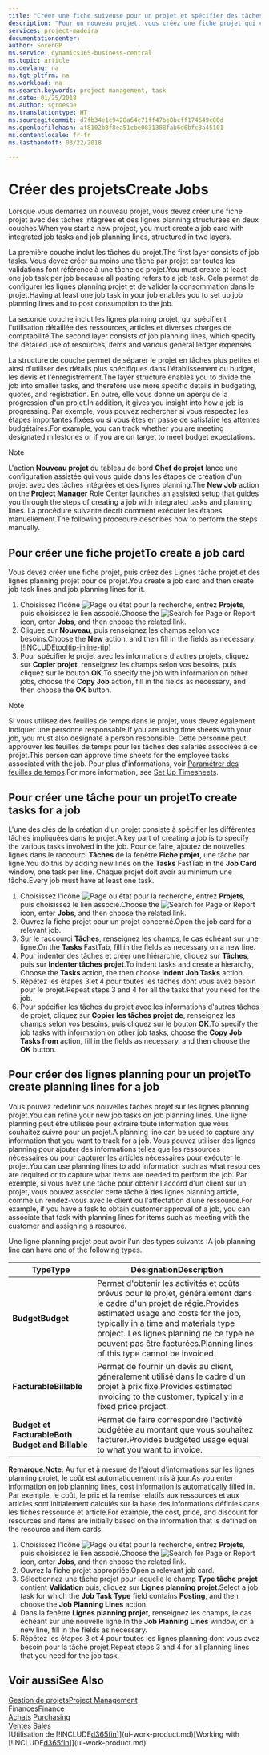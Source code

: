 ```yaml
---
title: "Créer une fiche suiveuse pour un projet et spécifier des tâches| Microsoft Docs"
description: "Pour un nouveau projet, vous créez une fiche projet qui contient les tâches projet et les lignes planning, pour vous aider à gérer la progression et les budgets."
services: project-madeira
documentationcenter: 
author: SorenGP
ms.service: dynamics365-business-central
ms.topic: article
ms.devlang: na
ms.tgt_pltfrm: na
ms.workload: na
ms.search.keywords: project management, task
ms.date: 01/25/2018
ms.author: sgroespe
ms.translationtype: HT
ms.sourcegitcommit: d7fb34e1c9428a64c71ff47be8bcff174649c00d
ms.openlocfilehash: af8102b8f8ea51cbe0831388fab6d6bfc3a45101
ms.contentlocale: fr-fr
ms.lasthandoff: 03/22/2018

---
```

# <a name="create-jobs"></a><span data-ttu-id="9e6df-103">Créer des projets</span><span class="sxs-lookup"><span data-stu-id="9e6df-103">Create Jobs</span></span>
<span data-ttu-id="9e6df-104">Lorsque vous démarrez un nouveau projet, vous devez créer une fiche projet avec des tâches intégrées et des lignes planning structurées en deux couches.</span><span class="sxs-lookup"><span data-stu-id="9e6df-104">When you start a new project, you must create a job card with integrated job tasks and job planning lines, structured in two layers.</span></span>  

<span data-ttu-id="9e6df-105">La première couche inclut les tâches du projet.</span><span class="sxs-lookup"><span data-stu-id="9e6df-105">The first layer consists of job tasks.</span></span> <span data-ttu-id="9e6df-106">Vous devez créer au moins une tâche par projet car toutes les validations font référence à une tâche de projet.</span><span class="sxs-lookup"><span data-stu-id="9e6df-106">You must create at least one job task per job because all posting refers to a job task.</span></span> <span data-ttu-id="9e6df-107">Cela permet de configurer les lignes planning projet et de valider la consommation dans le projet.</span><span class="sxs-lookup"><span data-stu-id="9e6df-107">Having at least one job task in your job enables you to set up job planning lines and to post consumption to the job.</span></span>

<span data-ttu-id="9e6df-108">La seconde couche inclut les lignes planning projet, qui spécifient l'utilisation détaillée des ressources, articles et diverses charges de comptabilité.</span><span class="sxs-lookup"><span data-stu-id="9e6df-108">The second layer consists of job planning lines, which specify the detailed use of resources, items and various general ledger expenses.</span></span>

<span data-ttu-id="9e6df-109">La structure de couche permet de séparer le projet en tâches plus petites et ainsi d'utiliser des détails plus spécifiques dans l'établissement du budget, les devis et l'enregistrement.</span><span class="sxs-lookup"><span data-stu-id="9e6df-109">The layer structure enables you to divide the job into smaller tasks, and therefore use more specific details in budgeting, quotes, and registration.</span></span> <span data-ttu-id="9e6df-110">En outre, elle vous donne un aperçu de la progression d'un projet.</span><span class="sxs-lookup"><span data-stu-id="9e6df-110">In addition, it gives you insight into how a job is progressing.</span></span> <span data-ttu-id="9e6df-111">Par exemple, vous pouvez rechercher si vous respectez les étapes importantes fixées ou si vous êtes en passe de satisfaire les attentes budgétaires.</span><span class="sxs-lookup"><span data-stu-id="9e6df-111">For example, you can track whether you are meeting designated milestones or if you are on target to meet budget expectations.</span></span>

> [!NOTE]  
>   <span data-ttu-id="9e6df-112">L'action **Nouveau projet** du tableau de bord **Chef de projet** lance une configuration assistée qui vous guide dans les étapes de création d'un projet avec des tâches intégrées et des lignes planning.</span><span class="sxs-lookup"><span data-stu-id="9e6df-112">The **New Job** action on the **Project Manager** Role Center launches an assisted setup that guides you through the steps of creating a job with integrated tasks and planning lines.</span></span> <span data-ttu-id="9e6df-113">La procédure suivante décrit comment exécuter les étapes manuellement.</span><span class="sxs-lookup"><span data-stu-id="9e6df-113">The following procedure describes how to perform the steps manually.</span></span>

## <a name="to-create-a-job-card"></a><span data-ttu-id="9e6df-114">Pour créer une fiche projet</span><span class="sxs-lookup"><span data-stu-id="9e6df-114">To create a job card</span></span>
<span data-ttu-id="9e6df-115">Vous devez créer une fiche projet, puis créez des Lignes tâche projet et des lignes planning projet pour ce projet.</span><span class="sxs-lookup"><span data-stu-id="9e6df-115">You create a job card and then create job task lines and job planning lines for it.</span></span>

1. <span data-ttu-id="9e6df-116">Choisissez l'icône ![Page ou état pour la recherche](media/ui-search/search_small.png "Page ou état pour la recherche"), entrez **Projets**, puis choisissez le lien associé.</span><span class="sxs-lookup"><span data-stu-id="9e6df-116">Choose the ![Search for Page or Report](media/ui-search/search_small.png "Search for Page or Report icon") icon, enter **Jobs**, and then choose the related link.</span></span>  
2. <span data-ttu-id="9e6df-117">Cliquez sur **Nouveau**, puis renseignez les champs selon vos besoins.</span><span class="sxs-lookup"><span data-stu-id="9e6df-117">Choose the **New** action, and then fill in the fields as necessary.</span></span> [!INCLUDE[tooltip-inline-tip](includes/tooltip-inline-tip_md.md)]
3. <span data-ttu-id="9e6df-118">Pour spécifier le projet avec les informations d'autres projets, cliquez sur **Copier projet**, renseignez les champs selon vos besoins, puis cliquez sur le bouton **OK**.</span><span class="sxs-lookup"><span data-stu-id="9e6df-118">To specify the job with information on other jobs, choose the **Copy Job** action, fill in the fields as necessary, and then choose the **OK** button.</span></span>

> [!NOTE]  
>   <span data-ttu-id="9e6df-119">Si vous utilisez des feuilles de temps dans le projet, vous devez également indiquer une personne responsable.</span><span class="sxs-lookup"><span data-stu-id="9e6df-119">If you are using time sheets with your job, you must also designate a person responsible.</span></span> <span data-ttu-id="9e6df-120">Cette personne peut approuver les feuilles de temps pour les tâches des salariés associées à ce projet.</span><span class="sxs-lookup"><span data-stu-id="9e6df-120">This person can approve time sheets for the employee tasks associated with the job.</span></span> <span data-ttu-id="9e6df-121">Pour plus d'informations, voir [Paramétrer des feuilles de temps](projects-how-setup-time-sheets.md).</span><span class="sxs-lookup"><span data-stu-id="9e6df-121">For more information, see [Set Up Timesheets](projects-how-setup-time-sheets.md).</span></span>

## <a name="to-create-tasks-for-a-job"></a><span data-ttu-id="9e6df-122">Pour créer une tâche pour un projet</span><span class="sxs-lookup"><span data-stu-id="9e6df-122">To create tasks for a job</span></span>
<span data-ttu-id="9e6df-123">L'une des clés de la création d'un projet consiste à spécifier les différentes tâches impliquées dans le projet.</span><span class="sxs-lookup"><span data-stu-id="9e6df-123">A key part of creating a job is to specify the various tasks involved in the job.</span></span> <span data-ttu-id="9e6df-124">Pour ce faire, ajoutez de nouvelles lignes dans le raccourci **Tâches** de la fenêtre **Fiche projet**, une tâche par ligne.</span><span class="sxs-lookup"><span data-stu-id="9e6df-124">You do this by adding new lines on the **Tasks** FastTab in the **Job Card** window, one task per line.</span></span> <span data-ttu-id="9e6df-125">Chaque projet doit avoir au minimum une tâche.</span><span class="sxs-lookup"><span data-stu-id="9e6df-125">Every job must have at least one task.</span></span>

1. <span data-ttu-id="9e6df-126">Choisissez l'icône ![Page ou état pour la recherche](media/ui-search/search_small.png "Page ou état pour la recherche"), entrez **Projets**, puis choisissez le lien associé.</span><span class="sxs-lookup"><span data-stu-id="9e6df-126">Choose the ![Search for Page or Report](media/ui-search/search_small.png "Search for Page or Report icon") icon, enter **Jobs**, and then choose the related link.</span></span>
2. <span data-ttu-id="9e6df-127">Ouvrez la fiche projet pour un projet concerné.</span><span class="sxs-lookup"><span data-stu-id="9e6df-127">Open the job card for a relevant job.</span></span>
3. <span data-ttu-id="9e6df-128">Sur le raccourci **Tâches**, renseignez les champs, le cas échéant sur une ligne.</span><span class="sxs-lookup"><span data-stu-id="9e6df-128">On the **Tasks** FastTab, fill in the fields as necessary on a new line.</span></span>
4. <span data-ttu-id="9e6df-129">Pour indenter des tâches et créer une hiérarchie, cliquez sur **Tâches**, puis sur **Indenter tâches projet**.</span><span class="sxs-lookup"><span data-stu-id="9e6df-129">To indent tasks and create a hierarchy, Choose the **Tasks** action, the then choose **Indent Job Tasks** action.</span></span>
5. <span data-ttu-id="9e6df-130">Répétez les étapes 3 et 4 pour toutes les tâches dont vous avez besoin pour le projet.</span><span class="sxs-lookup"><span data-stu-id="9e6df-130">Repeat steps 3 and 4 for all the tasks that you need for the job.</span></span>
6. <span data-ttu-id="9e6df-131">Pour spécifier les tâches du projet avec les informations d'autres tâches de projet, cliquez sur **Copier les tâches projet de**, renseignez les champs selon vos besoins, puis cliquez sur le bouton **OK**.</span><span class="sxs-lookup"><span data-stu-id="9e6df-131">To specify the job tasks with information on other job tasks, choose the **Copy Job Tasks from** action, fill in the fields as necessary, and then choose the **OK** button.</span></span>

## <a name="to-create-planning-lines-for-a-job"></a><span data-ttu-id="9e6df-132">Pour créer des lignes planning pour un projet</span><span class="sxs-lookup"><span data-stu-id="9e6df-132">To create planning lines for a job</span></span>
<span data-ttu-id="9e6df-133">Vous pouvez redéfinir vos nouvelles tâches projet sur les lignes planning projet.</span><span class="sxs-lookup"><span data-stu-id="9e6df-133">You can refine your new job tasks on job planning lines.</span></span> <span data-ttu-id="9e6df-134">Une ligne planning peut être utilisée pour extraire toute information que vous souhaitez suivre pour un projet.</span><span class="sxs-lookup"><span data-stu-id="9e6df-134">A planning line can be used to capture any information that you want to track for a job.</span></span> <span data-ttu-id="9e6df-135">Vous pouvez utiliser des lignes planning pour ajouter des informations telles que les ressources nécessaires ou pour capturer les articles nécessaires pour exécuter le projet.</span><span class="sxs-lookup"><span data-stu-id="9e6df-135">You can use planning lines to add information such as what resources are required or to capture what items are needed to perform the job.</span></span> <span data-ttu-id="9e6df-136">Par exemple, si vous avez une tâche pour obtenir l'accord d'un client sur un projet, vous pouvez associer cette tâche à des lignes planning article, comme un rendez-vous avec le client ou l'affectation d'une ressource.</span><span class="sxs-lookup"><span data-stu-id="9e6df-136">For example, if you have a task to obtain customer approval of a job, you can associate that task with planning lines for items such as meeting with the customer and assigning a resource.</span></span>  

<span data-ttu-id="9e6df-137">Une ligne planning projet peut avoir l'un des types suivants :</span><span class="sxs-lookup"><span data-stu-id="9e6df-137">A job planning line can have one of the following types.</span></span>  

| <span data-ttu-id="9e6df-138">Type</span><span class="sxs-lookup"><span data-stu-id="9e6df-138">Type</span></span> | <span data-ttu-id="9e6df-139">Désignation</span><span class="sxs-lookup"><span data-stu-id="9e6df-139">Description</span></span> |
| --- | --- |
| <span data-ttu-id="9e6df-140">**Budget**</span><span class="sxs-lookup"><span data-stu-id="9e6df-140">**Budget**</span></span> |<span data-ttu-id="9e6df-141">Permet d'obtenir les activités et coûts prévus pour le projet, généralement dans le cadre d'un projet de régie.</span><span class="sxs-lookup"><span data-stu-id="9e6df-141">Provides estimated usage and costs for the job, typically in a time and materials type project.</span></span> <span data-ttu-id="9e6df-142">Les lignes planning de ce type ne peuvent pas être facturées.</span><span class="sxs-lookup"><span data-stu-id="9e6df-142">Planning lines of this type cannot be invoiced.</span></span> |
| <span data-ttu-id="9e6df-143">**Facturable**</span><span class="sxs-lookup"><span data-stu-id="9e6df-143">**Billable**</span></span> |<span data-ttu-id="9e6df-144">Permet de fournir un devis au client, généralement utilisé dans le cadre d'un projet à prix fixe.</span><span class="sxs-lookup"><span data-stu-id="9e6df-144">Provides estimated invoicing to the customer, typically in a fixed price project.</span></span> |
| <span data-ttu-id="9e6df-145">**Budget et Facturable**</span><span class="sxs-lookup"><span data-stu-id="9e6df-145">**Both Budget and Billable**</span></span> |<span data-ttu-id="9e6df-146">Permet de faire correspondre l'activité budgétée au montant que vous souhaitez facturer.</span><span class="sxs-lookup"><span data-stu-id="9e6df-146">Provides budgeted usage equal to what you want to invoice.</span></span> |

<span data-ttu-id="9e6df-147">**Remarque**.</span><span class="sxs-lookup"><span data-stu-id="9e6df-147">**Note**.</span></span> <span data-ttu-id="9e6df-148">Au fur et à mesure de l'ajout d'informations sur les lignes planning projet, le coût est automatiquement mis à jour.</span><span class="sxs-lookup"><span data-stu-id="9e6df-148">As you enter information on job planning lines, cost information is automatically filled in.</span></span> <span data-ttu-id="9e6df-149">Par exemple, le coût, le prix et la remise relatifs aux ressources et aux articles sont initialement calculés sur la base des informations définies dans les fiches ressource et article.</span><span class="sxs-lookup"><span data-stu-id="9e6df-149">For example, the cost, price, and discount for resources and items are initially based on the information that is defined on the resource and item cards.</span></span>

1. <span data-ttu-id="9e6df-150">Choisissez l'icône ![Page ou état pour la recherche](media/ui-search/search_small.png "Page ou état pour la recherche"), entrez **Projets**, puis choisissez le lien associé.</span><span class="sxs-lookup"><span data-stu-id="9e6df-150">Choose the ![Search for Page or Report](media/ui-search/search_small.png "Search for Page or Report icon") icon, enter **Jobs**, and then choose the related link.</span></span>
2. <span data-ttu-id="9e6df-151">Ouvrez la fiche projet appropriée.</span><span class="sxs-lookup"><span data-stu-id="9e6df-151">Open a relevant job card.</span></span>
3. <span data-ttu-id="9e6df-152">Sélectionnez une tâche projet pour laquelle le champ **Type tâche projet** contient **Validation** puis, cliquez sur **Lignes planning projet**.</span><span class="sxs-lookup"><span data-stu-id="9e6df-152">Select a job task for which the **Job Task Type** field contains **Posting**, and then choose the **Job Planning Lines** action.</span></span>  
4. <span data-ttu-id="9e6df-153">Dans la fenêtre **Lignes planning projet**, renseignez les champs, le cas échéant sur une nouvelle ligne.</span><span class="sxs-lookup"><span data-stu-id="9e6df-153">In the **Job Planning Lines** window, on a new line, fill in the fields as necessary.</span></span>
5. <span data-ttu-id="9e6df-154">Répétez les étapes 3 et 4 pour toutes les lignes planning dont vous avez besoin pour la tâche projet.</span><span class="sxs-lookup"><span data-stu-id="9e6df-154">Repeat steps 3 and 4 for all planning lines that you need for the job task.</span></span>

## <a name="see-also"></a><span data-ttu-id="9e6df-155">Voir aussi</span><span class="sxs-lookup"><span data-stu-id="9e6df-155">See Also</span></span>
[<span data-ttu-id="9e6df-156">Gestion de projets</span><span class="sxs-lookup"><span data-stu-id="9e6df-156">Project Management</span></span>](projects-manage-projects.md)  
[<span data-ttu-id="9e6df-157">Finances</span><span class="sxs-lookup"><span data-stu-id="9e6df-157">Finance</span></span>](finance.md)  
<span data-ttu-id="9e6df-158">[Achats](purchasing-manage-purchasing.md)       </span><span class="sxs-lookup"><span data-stu-id="9e6df-158">[Purchasing](purchasing-manage-purchasing.md)       </span></span>  
<span data-ttu-id="9e6df-159">[Ventes](sales-manage-sales.md)    </span><span class="sxs-lookup"><span data-stu-id="9e6df-159">[Sales](sales-manage-sales.md)    </span></span>  
<span data-ttu-id="9e6df-160">[Utilisation de [!INCLUDE[d365fin](includes/d365fin_md.md)]](ui-work-product.md)</span><span class="sxs-lookup"><span data-stu-id="9e6df-160">[Working with [!INCLUDE[d365fin](includes/d365fin_md.md)]](ui-work-product.md)</span></span>  

